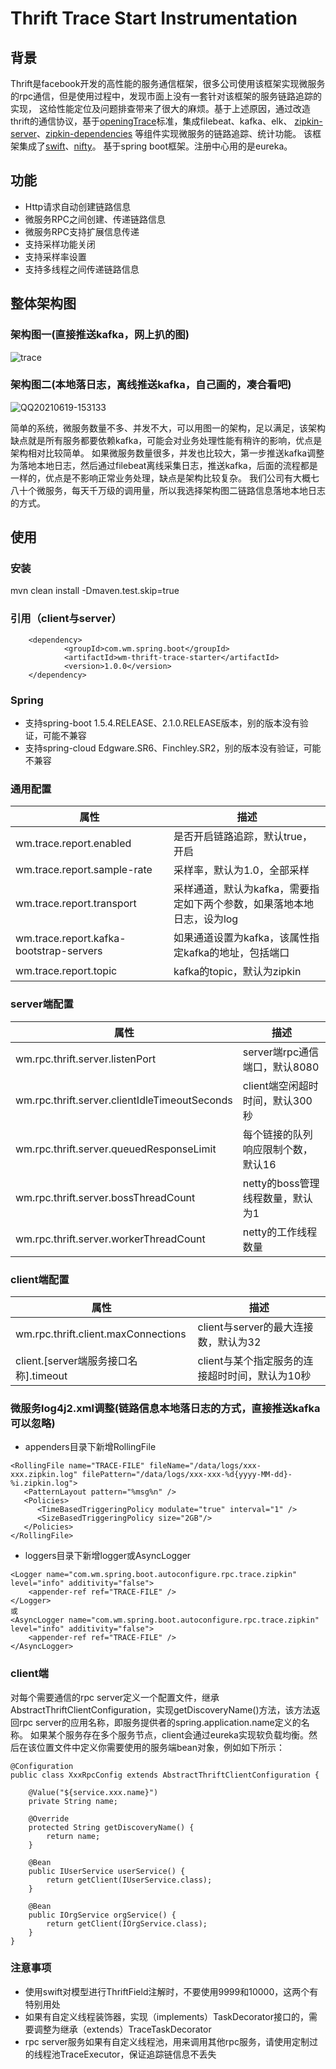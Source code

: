# Thrift Trace Start Instrumentation
## 背景
Thrift是facebook开发的高性能的服务通信框架，很多公司使用该框架实现微服务的rpc通信，但是使用过程中，发现市面上没有一套针对该框架的服务链路追踪的实现，
这给性能定位及问题排查带来了很大的麻烦。基于上述原因，通过改造thrift的通信协议，基于[openingTrace](https://opentracing.io/specification/)标准，集成filebeat、kafka、elk、
[zipkin-server](https://github.com/openzipkin/zipkin/tree/master/zipkin-server)、[zipkin-dependencies](https://github.com/openzipkin/zipkin-dependencies)
等组件实现微服务的链路追踪、统计功能。
该框架集成了[swift](https://github.com/facebookarchive/swift)、[nifty](https://github.com/facebookarchive/nifty)。
基于spring boot框架。注册中心用的是eureka。

## 功能
- Http请求自动创建链路信息
- 微服务RPC之间创建、传递链路信息
- 微服务RPC支持扩展信息传递
- 支持采样功能关闭
- 支持采样率设置
- 支持多线程之间传递链路信息

## 整体架构图
### 架构图一(直接推送kafka，网上扒的图)
![trace](https://user-images.githubusercontent.com/6084920/122634526-37751000-d111-11eb-9f10-5b48992bbdda.png)

### 架构图二(本地落日志，离线推送kafka，自己画的，凑合看吧)
![QQ20210619-153133](https://user-images.githubusercontent.com/6084920/122634954-b408ee00-d113-11eb-8a52-93171c189def.png)


简单的系统，微服务数量不多、并发不大，可以用图一的架构，足以满足，该架构缺点就是所有服务都要依赖kafka，可能会对业务处理性能有稍许的影响，优点是架构相对比较简单。
如果微服务数量很多，并发也比较大，第一步推送kafka调整为落地本地日志，然后通过filebeat离线采集日志，推送kafka，后面的流程都是一样的，优点是不影响正常业务处理，缺点是架构比较复杂。
我们公司有大概七八十个微服务，每天千万级的调用量，所以我选择架构图二链路信息落地本地日志的方式。

## 使用
### 安装

mvn clean install -Dmaven.test.skip=true

### 引用（client与server）
```
    <dependency>
            <groupId>com.wm.spring.boot</groupId>
            <artifactId>wm-thrift-trace-starter</artifactId>
            <version>1.0.0</version>
    </dependency>
```   
### Spring
- 支持spring-boot 1.5.4.RELEASE、2.1.0.RELEASE版本，别的版本没有验证，可能不兼容
- 支持spring-cloud Edgware.SR6、Finchley.SR2，别的版本没有验证，可能不兼容

### 通用配置
| 属性 | 描述 |
| --- | --- |
| wm.trace.report.enabled | 是否开启链路追踪，默认true，开启 |
| wm.trace.report.sample-rate | 采样率，默认为1.0，全部采样 |
| wm.trace.report.transport | 采样通道，默认为kafka，需要指定如下两个参数，如果落地本地日志，设为log |
| wm.trace.report.kafka-bootstrap-servers | 如果通道设置为kafka，该属性指定kafka的地址，包括端口 |
| wm.trace.report.topic | kafka的topic，默认为zipkin |

### server端配置
| 属性 | 描述 |
| --- | --- |
| wm.rpc.thrift.server.listenPort | server端rpc通信端口，默认8080 |
| wm.rpc.thrift.server.clientIdleTimeoutSeconds | client端空闲超时时间，默认300秒|
| wm.rpc.thrift.server.queuedResponseLimit | 每个链接的队列响应限制个数，默认16 |
| wm.rpc.thrift.server.bossThreadCount | netty的boss管理线程数量，默认为1 |
| wm.rpc.thrift.server.workerThreadCount | netty的工作线程数量 |

### client端配置
| 属性 | 描述 |
| --- | --- |
| wm.rpc.thrift.client.maxConnections | client与server的最大连接数，默认为32 |
| client.[server端服务接口名称].timeout | client与某个指定服务的连接超时时间，默认为10秒 |

### 微服务log4j2.xml调整(链路信息本地落日志的方式，直接推送kafka可以忽略)
- appenders目录下新增RollingFile
```
<RollingFile name="TRACE-FILE" fileName="/data/logs/xxx-xxx.zipkin.log" filePattern="/data/logs/xxx-xxx-%d{yyyy-MM-dd}-%i.zipkin.log">
   <PatternLayout pattern="%msg%n" />
   <Policies>
      <TimeBasedTriggeringPolicy modulate="true" interval="1" />
      <SizeBasedTriggeringPolicy size="2GB"/>
   </Policies>
</RollingFile>
```
- loggers目录下新增logger或AsyncLogger
``` 
<Logger name="com.wm.spring.boot.autoconfigure.rpc.trace.zipkin" level="info" additivity="false">
    <appender-ref ref="TRACE-FILE" />
</Logger>
或
<AsyncLogger name="com.wm.spring.boot.autoconfigure.rpc.trace.zipkin" level="info" additivity="false">
    <appender-ref ref="TRACE-FILE" />
</AsyncLogger>
``` 

### client端
对每个需要通信的rpc server定义一个配置文件，继承AbstractThriftClientConfiguration，实现getDiscoveryName()方法，该方法返回rpc server的应用名称，即服务提供者的spring.application.name定义的名称。
如果某个服务存在多个服务节点，client会通过eureka实现软负载均衡。然后在该位置文件中定义你需要使用的服务端bean对象，例如如下所示：
```
@Configuration
public class XxxRpcConfig extends AbstractThriftClientConfiguration {

	@Value("${service.xxx.name}")
    private String name;

	@Override
	protected String getDiscoveryName() {
		return name;
	}

    @Bean
    public IUserService userService() {
        return getClient(IUserService.class);
    }

    @Bean
    public IOrgService orgService() {
        return getClient(IOrgService.class);
    }
}

```
### 注意事项
- 使用swift对模型进行ThriftField注解时，不要使用9999和10000，这两个有特别用处
- 如果有自定义线程装饰器，实现（implements）TaskDecorator接口的，需要调整为继承（extends）TraceTaskDecorator
- rpc server服务如果有自定义线程池，用来调用其他rpc服务，请使用定制过的线程池TraceExecutor，保证追踪链信息不丢失



